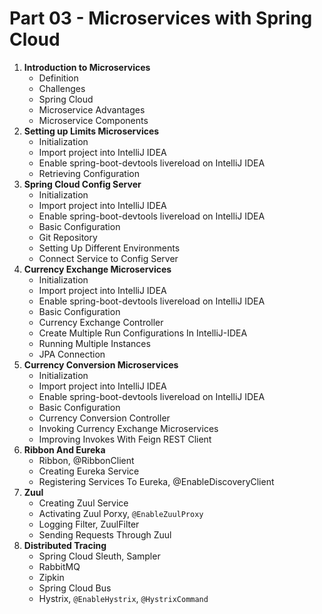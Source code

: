 # Part 03 - Microservices with Spring Cloud

1. **Introduction to Microservices**
    - Definition
    - Challenges
    - Spring Cloud
    - Microservice Advantages
    - Microservice Components
2. **Setting up Limits Microservices**
    - Initialization
    - Import project into IntelliJ IDEA
    - Enable spring-boot-devtools livereload on IntelliJ IDEA
    - Retrieving Configuration
3. **Spring Cloud Config Server**
    - Initialization
    - Import project into IntelliJ IDEA
    - Enable spring-boot-devtools livereload on IntelliJ IDEA
    - Basic Configuration
    - Git Repository
    - Setting Up Different Environments
    - Connect Service to Config Server
4. **Currency Exchange Microservices**
    - Initialization
    - Import project into IntelliJ IDEA
    - Enable spring-boot-devtools livereload on IntelliJ IDEA
    - Basic Configuration
    - Currency Exchange Controller
    - Create Multiple Run Configurations In IntelliJ-IDEA
    - Running Multiple Instances
    - JPA Connection
5. **Currency Conversion Microservices**
    - Initialization
    - Import project into IntelliJ IDEA
    - Enable spring-boot-devtools livereload on IntelliJ IDEA
    - Basic Configuration
    - Currency Conversion Controller
    - Invoking Currency Exchange Microservices
    - Improving Invokes With Feign REST Client
6. **Ribbon And Eureka**
    - Ribbon, @RibbonClient
    - Creating Eureka Service
    - Registering Services To Eureka, @EnableDiscoveryClient
7. **Zuul**
    - Creating Zuul Service
    - Activating Zuul Porxy, `@EnableZuulProxy`
    - Logging Filter, ZuulFilter
    - Sending Requests Through Zuul
8. **Distributed Tracing**
    - Spring Cloud Sleuth, Sampler
    - RabbitMQ
    - Zipkin
    - Spring Cloud Bus
    - Hystrix, `@EnableHystrix`, `@HystrixCommand`
